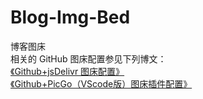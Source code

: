 # Blog-Img-Bed
博客图床    
相关的 GitHub 图床配置参见下列博文：    
[《Github+jsDelivr 图床配置》](https://cn-dxtz.github.io/Github%20图床%20+%20jsDelivr%20CDN%20图床加速/)    
[《Github+PicGo（VScode版）图床插件配置》](https://cn-dxtz.github.io/Github%20图床%20+%20PicGo%20图床插件（VScode版）/)
